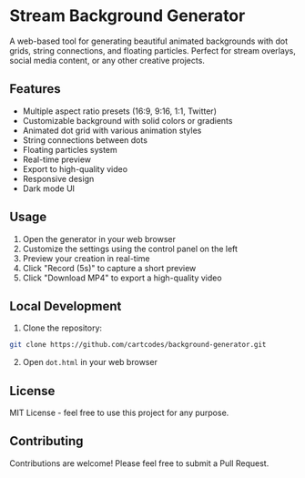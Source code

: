 # Stream Background Generator

A web-based tool for generating beautiful animated backgrounds with dot grids, string connections, and floating particles. Perfect for stream overlays, social media content, or any other creative projects.

## Features

- Multiple aspect ratio presets (16:9, 9:16, 1:1, Twitter)
- Customizable background with solid colors or gradients
- Animated dot grid with various animation styles
- String connections between dots
- Floating particles system
- Real-time preview
- Export to high-quality video
- Responsive design
- Dark mode UI

## Usage

1. Open the generator in your web browser
2. Customize the settings using the control panel on the left
3. Preview your creation in real-time
4. Click "Record (5s)" to capture a short preview
5. Click "Download MP4" to export a high-quality video

## Local Development

1. Clone the repository:
```bash
git clone https://github.com/cartcodes/background-generator.git
```

2. Open `dot.html` in your web browser

## License

MIT License - feel free to use this project for any purpose.

## Contributing

Contributions are welcome! Please feel free to submit a Pull Request. 
